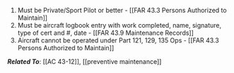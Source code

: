 1. Must be Private/Sport Pilot or better - [[FAR 43.3 Persons Authorized to Maintain]]
2. Must be aircraft logbook entry with work completed, name, signature, type of cert and  #, date - [[FAR 43.9 Maintenance Records]]
3. Aircraft cannot be operated under Part 121, 129, 135 Ops - [[FAR 43.3 Persons Authorized to Maintain]]

***Related To***: [[AC 43-12]], [[preventive maintenance]]


